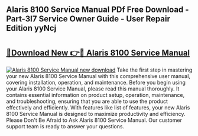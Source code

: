 ## Alaris 8100 Service Manual PDf Free Download - Part-3I7 Service Owner Guide - User Repair Edition yyNcj

# <h2><a href="http://bc28991.oget.top/?id=Alaris+8100+Service+Manual">🔗Download New 👉🔴 Alaris 8100 Service Manual</a></h2>

[![Alaris 8100 Service Manual new download](https://i.imgur.com/5g1atiW.png)](http://bc28991.oget.top/?id=Alaris+8100+Service+Manual)
Take the first step in mastering your new Alaris 8100 Service Manual with this comprehensive user manual, covering installation, operation, and maintenance. Before you begin using your Alaris 8100 Service Manual, please read this manual thoroughly. It contains essential information on product setup, operation, maintenance, and troubleshooting, ensuring that you are able to use the product effectively and efficiently. With features like list of features, your new Alaris 8100 Service Manual is designed to maximize productivity and efficiency. Please Don't Be Afraid to Ask Alaris 8100 Service Manual. Our customer support team is ready to answer your questions.
